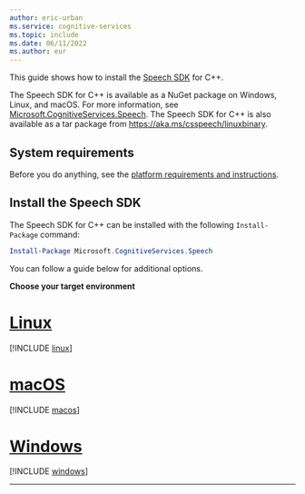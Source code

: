 ```yaml
---
author: eric-urban
ms.service: cognitive-services
ms.topic: include
ms.date: 06/11/2022
ms.author: eur
---
```


This guide shows how to install the [Speech SDK](~/articles/cognitive-services/speech-service/speech-sdk.md) for C++. 

The Speech SDK for C++ is available as a NuGet package on Windows, Linux, and macOS. For more information, see <a href="https://www.nuget.org/packages/Microsoft.CognitiveServices.Speech" target="_blank">Microsoft.CognitiveServices.Speech</a>. The Speech SDK for C++ is also available as a tar package from https://aka.ms/csspeech/linuxbinary.

## System requirements

Before you do anything, see the [platform requirements and instructions](~/articles/cognitive-services/speech-service/speech-sdk.md#platform-requirements).

## Install the Speech SDK

The Speech SDK for C++ can be installed with the following `Install-Package` command:

```powershell
Install-Package Microsoft.CognitiveServices.Speech
```

You can follow a guide below for additional options.

**Choose your target environment**

# [Linux](#tab/linux)

[!INCLUDE [linux](cpp-linux.md)]

# [macOS](#tab/macos)

[!INCLUDE [macos](cpp-macos.md)]

# [Windows](#tab/windows)

[!INCLUDE [windows](cpp-windows.md)]

* * *